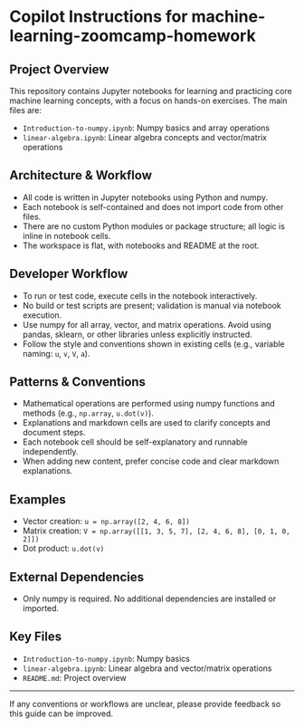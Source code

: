 # Copilot Instructions for machine-learning-zoomcamp-homework

## Project Overview
This repository contains Jupyter notebooks for learning and practicing core machine learning concepts, with a focus on hands-on exercises. The main files are:
- `Introduction-to-numpy.ipynb`: Numpy basics and array operations
- `linear-algebra.ipynb`: Linear algebra concepts and vector/matrix operations

## Architecture & Workflow
- All code is written in Jupyter notebooks using Python and numpy.
- Each notebook is self-contained and does not import code from other files.
- There are no custom Python modules or package structure; all logic is inline in notebook cells.
- The workspace is flat, with notebooks and README at the root.

## Developer Workflow
- To run or test code, execute cells in the notebook interactively.
- No build or test scripts are present; validation is manual via notebook execution.
- Use numpy for all array, vector, and matrix operations. Avoid using pandas, sklearn, or other libraries unless explicitly instructed.
- Follow the style and conventions shown in existing cells (e.g., variable naming: `u`, `v`, `V`, `a`).

## Patterns & Conventions
- Mathematical operations are performed using numpy functions and methods (e.g., `np.array`, `u.dot(v)`).
- Explanations and markdown cells are used to clarify concepts and document steps.
- Each notebook cell should be self-explanatory and runnable independently.
- When adding new content, prefer concise code and clear markdown explanations.

## Examples
- Vector creation: `u = np.array([2, 4, 6, 8])`
- Matrix creation: `V = np.array([[1, 3, 5, 7], [2, 4, 6, 8], [0, 1, 0, 2]])`
- Dot product: `u.dot(v)`

## External Dependencies
- Only numpy is required. No additional dependencies are installed or imported.

## Key Files
- `Introduction-to-numpy.ipynb`: Numpy basics
- `linear-algebra.ipynb`: Linear algebra and vector/matrix operations
- `README.md`: Project overview

---
If any conventions or workflows are unclear, please provide feedback so this guide can be improved.